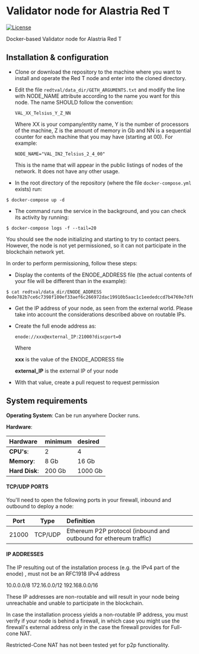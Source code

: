 # Validator node for Alastria Red T

[![License](https://img.shields.io/badge/License-Apache%202.0-blue.svg)](https://github.com/alastria/alastria-node/blob/testnet2/LICENSE)

Docker-based Validator node for Alastria Red T

## Installation & configuration

* Clone or download the repository to the machine where you want to install and operate the Red T node and enter into the cloned directory.

* Edit the file `redtval/data_dir/GETH_ARGUMENTS.txt` and modify the line with NODE_NAME attribute according to the name you want for this node. The name SHOULD follow the convention:

    `VAL_XX_Telsius_Y_Z_NN`

    Where XX is your company/entity name, Y is the number of processors of the machine, Z is the amount of memory in Gb and NN is a sequential counter for each machine that you may have (starting at 00). For example:

    `NODE_NAME="VAL_IN2_Telsius_2_4_00"`

    This is the name that will appear in the public listings of nodes of the network. It does not have any other usage.

* In the root directory of the repository (where the file `docker-compose.yml` exists) run:

```console
$ docker-compose up -d
```

* The command runs the service in the background, and you can check its activity by running:
  
```console
$ docker-compose logs -f --tail=20
```

You should see the node initializing and starting to try to contact peers. However, the node is not yet permissioned, so it can not participate in the blockchain network yet.

In order to perform permissioning, follow these steps:

* Display the contents of the ENODE_ADDRESS file (the actual contents of your file will be different than in the example):

```console
$ cat redtval/data_dir/ENODE_ADDRESS
0ede782b7ce6c7398f100ef33aef6c266972dac19910b5aac1c1eededccd7b4769e7df69e4314927417bbdd9592fc9f583c36274976af29e432b8e64059adc03
```

* Get the IP address of your node, as seen from the external world. Please take into account the considerations described above on routable IPs.

* Create the full enode address as:

    `enode://xxx@external_IP:21000?discport=0`

    Where

    **xxx** is the value of the ENODE_ADDRESS file

    **external_IP** is the external IP of your node

* With that value, create a pull request to request permission

## System requirements

**Operating System**: Can be run anywhere Docker runs.

**Hardware**:

| Hardware | minimum | desired |
|:------- |:-------- |:---------|
| **CPU's**: | 2 |  4 |
| **Memory**: | 8 Gb |  16 Gb |
| **Hard Disk**: | 200 Gb |  1000 Gb |


#### TCP/UDP PORTS

You'll need to open the following ports in your firewall, inbound and outbound to deploy a node:


| Port | Type | Definition |
|:------:|:-----:|:---------- |
|21000| TCP/UDP | Ethereum P2P protocol (inbound and outbound for ethereum traffic) |

#### IP ADDRESSES

The IP resulting out of the installation process (e.g. the IPv4 part of the enode) , must not be an RFC1918 IPv4 address

10.0.0.0/8
172.16.0.0/12
192.168.0.0/16

These IP addresses are non-routable and will result in your node being unreachable and unable to participate in the blockchain.

In case the installation process yields a non-routable IP address, you must verify if your node is behind a firewall, in which case you might use the firewall's external address only in the case the firewall provides for Full-cone NAT. 

Restricted-Cone NAT has not been tested yet for p2p functionality.
